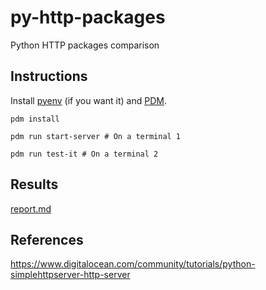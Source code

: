 # py-http-packages
Python HTTP packages comparison

## Instructions

Install [pyenv](https://github.com/pyenv/pyenv) (if you want it) and [PDM](https://pdm.fming.dev/latest/).

`pdm install`

`pdm run start-server # On a terminal 1`

`pdm run test-it # On a terminal 2`

## Results

[report.md](report.md)

## References

https://www.digitalocean.com/community/tutorials/python-simplehttpserver-http-server